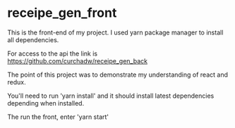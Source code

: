 # receipe_gen_front
This is the front-end of my project. I used yarn package manager to install all dependencies.

For access to the api the link is https://github.com/curchadw/receipe_gen_back

The point of this project was to demonstrate my understanding of react and redux.

You'll need to run 'yarn install' and it should install latest dependencies depending when installed.

The run the front, enter 'yarn start'

